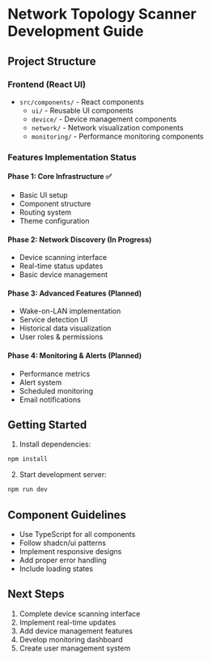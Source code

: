 # Network Topology Scanner Development Guide

## Project Structure

### Frontend (React UI)
- `src/components/` - React components
  - `ui/` - Reusable UI components
  - `device/` - Device management components
  - `network/` - Network visualization components
  - `monitoring/` - Performance monitoring components

### Features Implementation Status

#### Phase 1: Core Infrastructure ✅
- Basic UI setup
- Component structure
- Routing system
- Theme configuration

#### Phase 2: Network Discovery (In Progress)
- Device scanning interface
- Real-time status updates
- Basic device management

#### Phase 3: Advanced Features (Planned)
- Wake-on-LAN implementation
- Service detection UI
- Historical data visualization
- User roles & permissions

#### Phase 4: Monitoring & Alerts (Planned)
- Performance metrics
- Alert system
- Scheduled monitoring
- Email notifications

## Getting Started

1. Install dependencies:
```bash
npm install
```

2. Start development server:
```bash
npm run dev
```

## Component Guidelines

- Use TypeScript for all components
- Follow shadcn/ui patterns
- Implement responsive designs
- Add proper error handling
- Include loading states

## Next Steps

1. Complete device scanning interface
2. Implement real-time updates
3. Add device management features
4. Develop monitoring dashboard
5. Create user management system